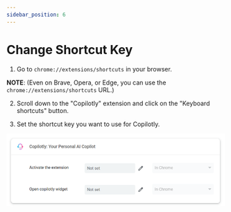```yaml
---
sidebar_position: 6
---
```


# Change Shortcut Key

1. Go to `chrome://extensions/shortcuts` in your browser.

**NOTE**: (Even on Brave, Opera, or Edge, you can use the `chrome://extensions/shortcuts` URL.)

2. Scroll down to the "Copilotly" extension and click on the "Keyboard shortcuts" button.

3. Set the shortcut key you want to use for Copilotly.

![Change Shortcut](./img/shortcut.png)
